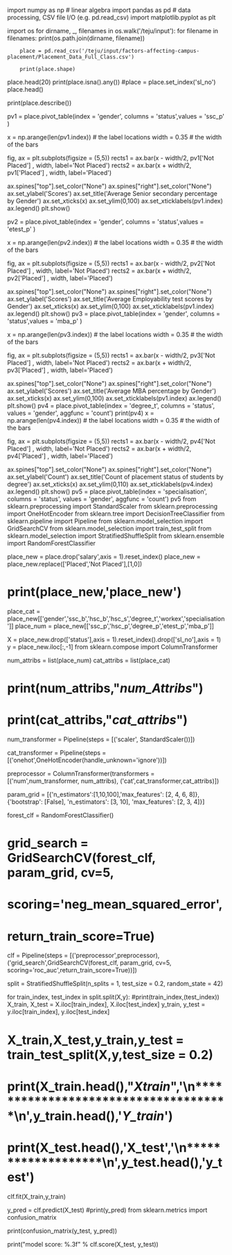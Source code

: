 import numpy as np # linear algebra
import pandas as pd # data processing, CSV file I/O (e.g. pd.read_csv)
import matplotlib.pyplot as plt


import os
for dirname, _, filenames in os.walk('/teju/input'):
    for filename in filenames:
        print(os.path.join(dirname, filename))
        
        place = pd.read_csv('/teju/input/factors-affecting-campus-placement/Placement_Data_Full_Class.csv')
        
        print(place.shape)
place.head(20)
print(place.isna().any())
#place = place.set_index('sl_no')
place.head()

print(place.describe())

pv1 = place.pivot_table(index = 'gender', columns = 'status',values = 'ssc_p' )

x = np.arange(len(pv1.index))  # the label locations
width = 0.35  # the width of the bars

fig, ax = plt.subplots(figsize = (5,5))
rects1 = ax.bar(x - width/2, pv1['Not Placed'] , width, label='Not Placed')
rects2 = ax.bar(x + width/2, pv1['Placed'] , width, label='Placed')

ax.spines["top"].set_color("None")
ax.spines["right"].set_color("None")
ax.set_ylabel('Scores')
ax.set_title('Average Senior secondary percentage by Gender')
ax.set_xticks(x)
ax.set_ylim(0,100)
ax.set_xticklabels(pv1.index)
ax.legend()
plt.show()

pv2 = place.pivot_table(index = 'gender', columns = 'status',values = 'etest_p' )

x = np.arange(len(pv2.index))  # the label locations
width = 0.35  # the width of the bars

fig, ax = plt.subplots(figsize = (5,5))
rects1 = ax.bar(x - width/2, pv2['Not Placed'] , width, label='Not Placed')
rects2 = ax.bar(x + width/2, pv2['Placed'] , width, label='Placed')

ax.spines["top"].set_color("None")
ax.spines["right"].set_color("None")
ax.set_ylabel('Scores')
ax.set_title('Average Employability test scores by Gender')
ax.set_xticks(x)
ax.set_ylim(0,100)
ax.set_xticklabels(pv1.index)
ax.legend()
plt.show()
pv3 = place.pivot_table(index = 'gender', columns = 'status',values = 'mba_p' )

x = np.arange(len(pv3.index))  # the label locations
width = 0.35  # the width of the bars

fig, ax = plt.subplots(figsize = (5,5))
rects1 = ax.bar(x - width/2, pv3['Not Placed'] , width, label='Not Placed')
rects2 = ax.bar(x + width/2, pv3['Placed'] , width, label='Placed')

ax.spines["top"].set_color("None")
ax.spines["right"].set_color("None")
ax.set_ylabel('Scores')
ax.set_title('Average MBA percentage by Gender')
ax.set_xticks(x)
ax.set_ylim(0,100)
ax.set_xticklabels(pv1.index)
ax.legend()
plt.show()
pv4 = place.pivot_table(index = 'degree_t', columns = 'status', values = 'gender', aggfunc = 'count')
print(pv4)
x = np.arange(len(pv4.index))  # the label locations
width = 0.35  # the width of the bars

fig, ax = plt.subplots(figsize = (5,5))
rects1 = ax.bar(x - width/2, pv4['Not Placed'] , width, label='Not Placed')
rects2 = ax.bar(x + width/2, pv4['Placed'] , width, label='Placed')

ax.spines["top"].set_color("None")
ax.spines["right"].set_color("None")
ax.set_ylabel('Count')
ax.set_title('Count of placement status of students by degree')
ax.set_xticks(x)
ax.set_ylim(0,110)
ax.set_xticklabels(pv4.index)
ax.legend()
plt.show()
pv5 = place.pivot_table(index = 'specialisation', columns = 'status', values = 'gender', aggfunc = 'count')
pv5
from sklearn.preprocessing import StandardScaler
from sklearn.preprocessing import OneHotEncoder
from sklearn.tree import DecisionTreeClassifier
from sklearn.pipeline import Pipeline
from sklearn.model_selection import GridSearchCV
from sklearn.model_selection import train_test_split
from sklearn.model_selection import StratifiedShuffleSplit
from sklearn.ensemble import RandomForestClassifier

place_new = place.drop('salary',axis = 1).reset_index()
place_new = place_new.replace(['Placed','Not Placed'],[1,0])
# print(place_new,'place_new')
place_cat = place_new[['gender','ssc_b','hsc_b','hsc_s','degree_t','workex','specialisation']]
place_num = place_new[['ssc_p','hsc_p','degree_p','etest_p','mba_p']]

X = place_new.drop(['status'],axis = 1).reset_index().drop(['sl_no'],axis = 1)
y = place_new.iloc[:,-1]
from sklearn.compose import ColumnTransformer

num_attribs = list(place_num)
cat_attribs = list(place_cat)
# print(num_attribs,"***num_Attribs***")
# print(cat_attribs,"***cat_attribs***")
num_transformer = Pipeline(steps = [('scaler', StandardScaler())])

cat_transformer = Pipeline(steps = [('onehot',OneHotEncoder(handle_unknown='ignore'))])

preprocessor = ColumnTransformer(transformers = [('num',num_transformer, num_attribs),
                                                 ('cat',cat_transformer,cat_attribs)])

param_grid = [{'n_estimators':[1,10,100],'max_features': [2, 4, 6, 8]},
              {'bootstrap': [False], 'n_estimators': [3, 10], 'max_features': [2, 3, 4]}]

forest_clf = RandomForestClassifier()

# grid_search = GridSearchCV(forest_clf, param_grid, cv=5,
# scoring='neg_mean_squared_error',
# return_train_score=True)

clf = Pipeline(steps = [('preprocessor',preprocessor),('grid_search',GridSearchCV(forest_clf, param_grid, cv=5,
scoring='roc_auc',return_train_score=True))])

split = StratifiedShuffleSplit(n_splits = 1, test_size = 0.2, random_state = 42)

for train_index, test_index in split.split(X,y):
    #print(train_index,(test_index))
    X_train, X_test = X.iloc[train_index], X.iloc[test_index]
    y_train, y_test = y.iloc[train_index], y.iloc[test_index]
# X_train,X_test,y_train,y_test = train_test_split(X,y,test_size = 0.2)

# print(X_train.head(),"***Xtrain***",'\n*************************************\n',y_train.head(),'***Y_train***')
# print(X_test.head(),'X_test','\n*******************\n',y_test.head(),'y_test')
clf.fit(X_train,y_train)

y_pred = clf.predict(X_test)
#print(y_pred)
from sklearn.metrics import confusion_matrix

print(confusion_matrix(y_test, y_pred))

print("model score: %.3f" % clf.score(X_test, y_test))

